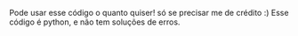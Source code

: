 Pode usar esse código o quanto quiser! só se precisar me de crédito :)
Esse código é python, e não tem soluções de erros.
